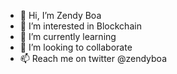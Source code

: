 - 👋 Hi, I’m Zendy Boa
- 👀 I’m interested in Blockchain
- 🌱 I’m currently learning
- 💞️ I’m looking to collaborate
- 📫 Reach me on twitter @zendyboa

<!---
zendyboa/zendyboa is a ✨ special ✨ repository because its `README.md` (this file) appears on your GitHub profile.
You can click the Preview link to take a look at your changes.
--->
